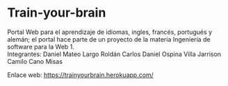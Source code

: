 # Train-your-brain
Portal Web para el aprendizaje de idiomas, ingles, francés, portugués y alemán; 
el portal hace parte de un proyecto de la materia Ingeniería de software para la Web 1.
<br>
Integrantes:
    Daniel Mateo Largo Roldán
    Carlos Daniel Ospina Villa
    Jarrison Camilo Cano Misas
   
Enlace web: https://trainyourbrain.herokuapp.com/
